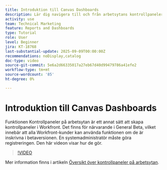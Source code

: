 ```yaml
---
title: Introduktion till Canvas Dashboards
description: Lär dig navigera till och från arbetsytans kontrollpaneler och hur du skapar en enkel kontrollpanel med befintliga rapporter.
activity: use
team: Technical Marketing
feature: Reports and Dashboards
type: Tutorial
role: User
level: Beginner
jira: KT-18768
last-substantial-update: 2025-09-09T00:00:00Z
recommendations: noDisplay,catalog
doc-type: video
source-git-commit: 5e6a2d66335017a27eb67d40d99479786a41efe2
workflow-type: tm+mt
source-wordcount: '85'
ht-degree: 0%

---
```


# Introduktion till Canvas Dashboards

Funktionen Kontrollpaneler på arbetsytan är ett annat sätt att skapa kontrollpaneler i Workfront. Det finns för närvarande i General Beta, vilket innebär att alla Workfront-kunder kan använda funktionen om de är inskrivna i betaversionen. En systemadministratör måste göra registreringen. Den här videon visar hur de gör.

>[!VIDEO](https://video.tv.adobe.com/v/3474020/?quality=12&learn=on&enablevpops)

Mer information finns i artikeln [Översikt över kontrollpaneler på arbetsytan](https://experienceleague.adobe.com/en/docs/workfront/using/reporting/canvas-dashboards/canvas-dashboards-overview).
